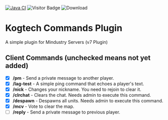 [![Java CI](https://github.com/quantum-brokengrammar/kogtech_commands_plugin/actions/workflows/gradle.yml/badge.svg)](https://github.com/quantum-brokengrammar/kogtech_commands_plugin/actions/workflows/gradle.yml) ![Visitor Badge](https://visitor-badge.laobi.icu/badge?page_id=quantum-brokengrammar.kogtech_commands_plugin) ![Download](https://shields.io/github/downloads/quantum-brokengrammar/kogtech_commands_plugin/total)

# Kogtech Commands Plugin
A simple plugin for Mindustry Servers (v7 Plugin)
## Client Commands (unchecked means not yet added)
- [X] **/pm** - Send a private message to another player.
- [X] **/lag-test** - A simple ping command that echoes a player's text. 
- [X] **/nick** - Changes your nickname. You need to rejoin to clear it.
- [X] **/clrchat** - Clears the chat. Needs admin to execute this command.
- [X] **/despawn** - Despawns all units. Needs admin to execute this command.
- [X] **/mcv** - Vote to clear the map.
- [ ] **/reply** - Send a private message to previous player.
